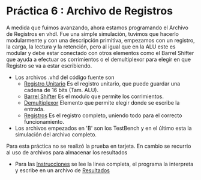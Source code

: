 # Práctica 6 : Archivo de Registros
A medida que fuimos avanzando, ahora estamos programando el Archivo de Registros en vhdl.
Fue una simple simulación, tuvimos que hacerlo modularmente y con una descripción primitiva,
empezamos con un registro, la carga, la lectura y la retención, pero al igual que en la ALU
este es modular y debe estar conectado con otros elementos como el Barrel Shifter que ayuda a
efectuar os corrimientos o el demultiplexor para elegir en que Registro se va a estar escribiendo.

+ Los archivos .vhd del código fuente son
  + [Registro Unitario](Reg.vhd) Es el registro unitario, que puede guardar una cadena de 16 bits (Tam. ALU).
  + [Barrel Shifter](BS.vhd) Es el modulo que permite los corrimientos.
  + [Demultiplexor](Reg.vhd) Elemento que permite elegir donde se escribe la entrada.
  + [Registros](Regs.vhd) Es el registro completo, uniendo todo para el correcto funcionamiento.
+ Los archivos empezados en 'B' son los TestBench y en el último esta la simulación del archivo completo.

Para esta práctica no se realizó la prueba en tarjeta. En cambio se recurrio al uso de archivos para almacenar los resultados
+ Para las [Instrucciones](INSTRUCCIONES.txt) se lee la linea completa, el programa la interpreta y escribe
en un archivo de [Resultados](RESULTADO.TXT)
